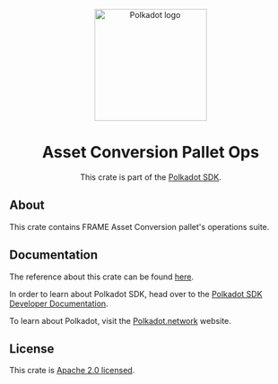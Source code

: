 <div align="center">

<img
alt="Polkadot logo" width="200"
src="https://raw.githubusercontent.com/paritytech/polkadot-sdk/rzadp/readmes/docs/images/Polkadot_Logo_Horizontal_Pink_BlackOnWhite.png">

# Asset Conversion Pallet Ops

This crate is part of the [Polkadot SDK](https://github.com/paritytech/polkadot-sdk/).

</div>

## About

This crate contains FRAME Asset Conversion pallet's operations suite.

## Documentation

The reference about this crate can be found [here](https://paritytech.github.io/polkadot-sdk/master/pallet_asset_conversion_ops).

In order to learn about Polkadot SDK, head over to the [Polkadot SDK Developer Documentation](https://paritytech.github.io/polkadot-sdk/master/polkadot_sdk_docs/index.html).

To learn about Polkadot, visit the [Polkadot.network](https://polkadot.network/) website.

## License

This crate is [Apache 2.0 licensed](https://spdx.org/licenses/Apache-2.0.html).
